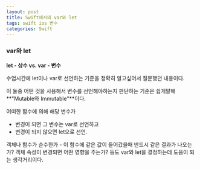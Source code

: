 ```yaml
---
layout: post
title: Swift에서의 var와 let 
tags: swift ios 변수
categories: Swift
---
```


### var와 let

**let - 상수 vs. var - 변수**

수업시간에 let이나 var로 선언하는 기준을 정확히 알고싶어서 질문했던 내용이다.

이 둘중 어떤 것을 사용해서 변수를 선언해야하는지 판단하는 기준은 쉽게말해 **"Mutable와 Immutable"**이다.

어떠한 함수에 의해 해당 변수가 

- 변경이 되면 그 변수는 var로 선언하고 
- 변경이 되지 않으면 let으로 선언.

객체나 함수가 순수한가 - 이 함수에 같은 값이 들어갔을때 반드시 같은 결과가 나오는가? 객체 속성이 변경되면 어떤 영향을 주는가? 등도 var와 let을 결정하는데 도움이 되는 생각거리이다.

